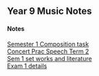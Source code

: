 <head>
  <title>Year 9 Music Notes</title>
</head>
<body>
  <h2>Year 9 Music Notes</h2>
  <h4>Notes</h4>
  <p><a href="https://shan-mei.github.io/shanmeis-notes/notes/year-9/music/composition-task.html">Semester 1 Composition task</a><br><a href="https://shan-mei.github.io/shanmeis-notes/notes/year-9/music/concert-prac-1-speech.html">Concert Prac Speech Term 2</a><br><a href="https://shan-mei.github.io/shanmeis-notes/notes/year-9/music/literature-sem-1.html">Sem 1 set works and literature</a><br><a href="https://shan-mei.github.io/shanmeis-notes/notes/year-9/music/music-exam-1.html">Exam 1 details</a></p>